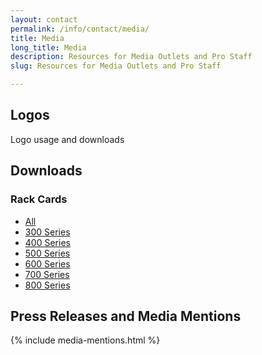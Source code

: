 ```yaml
---
layout: contact
permalink: /info/contact/media/
title: Media
long_title: Media
description: Resources for Media Outlets and Pro Staff
slug: Resources for Media Outlets and Pro Staff

---
```


## Logos

Logo usage and downloads

## Downloads

### Rack Cards
- [All](/assets/downloads/rack--all.pdf)
- [300 Series](/assets/downloads/rack--300.pdf)
- [400 Series](/assets/downloads/rack--400.pdf)
- [500 Series](/assets/downloads/rack--500.pdf)
- [600 Series](/assets/downloads/rack--600.pdf)
- [700 Series](/assets/downloads/rack--700.pdf)
- [800 Series](/assets/downloads/rack--800.pdf)

## Press Releases and Media Mentions
{% include media-mentions.html  %}
